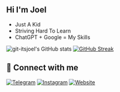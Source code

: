 ## Hi I'm Joel
   
- Just A Kid 
- Striving Hard To Learn
- ChatGPT + Google = My Skills 



![git-itsjoel's GitHub stats](https://github-readme-stats.vercel.app/api?username=git-itsjoel&theme=nightowl&show_icons=true)
[![GitHub Streak](https://github-readme-streak-stats.herokuapp.com?user=git-itsjoel&theme=neon-dark&hide_border=true&date_format=M%20j%5B%2C%20Y%5D)](https://git.io/streak-stats)
## 🔗 Connect with me

<!-- png icons from https://iconscout.com/ --> 
<a href="https://t.me/joel_noob"><img alt="Telegram" src="https://img.shields.io/badge/𝙄𝙩𝙨 ⚡ 𝙅𝙤𝙚-2CA5E0?style=for-the-badge&logo=telegram&logoColor=white"/></a>
<a href="https://www.instagram.com/ig. itsjoel" target="_blank"><img alt="Instagram" src="https://img.shields.io/badge/𝙄𝙩𝙨 ⚡ 𝙅𝙤𝙚𝙡-%23E4405F.svg?&style=for-the-badge&logo=Instagram&logoColor=white"/></a>
<a href="https://JoelBobanOffline.is-a.dev"><img alt="Website" src="https://img.shields.io/badge/Website-2CA5E0?style=for-the-badge&logo=website&logoColor=white"/></a>

</br>





